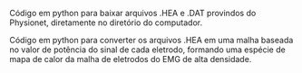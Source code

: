 Código em python para baixar arquivos .HEA e .DAT provindos do Physionet, diretamente no diretório do computador.

Código em python para converter os arquivos .HEA em uma malha baseada no valor de potência do sinal de cada eletrodo, formando uma espécie de mapa de calor da malha de eletrodos do EMG de alta densidade.
